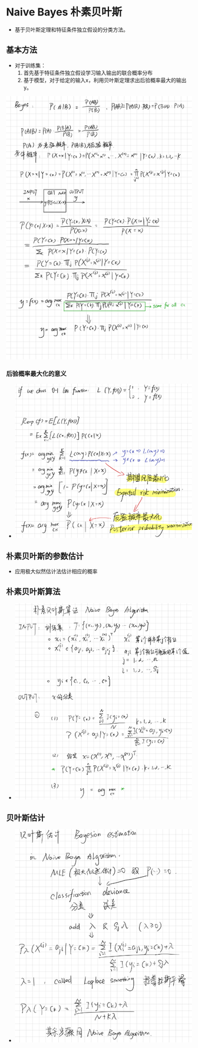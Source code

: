 # Naive Bayes 朴素贝叶斯
* 基于贝叶斯定理和特征条件独立假设的分类方法。

## 基本方法
* 对于训练集：
    1. 首先基于特征条件独立假设学习输入输出的联合概率分布
    2. 基于模型，对于给定的输入x，利用贝叶斯定理求出后验概率最大的输出y。

<div align=center><img src="nba.png"></div>


### 后验概率最大化的意义
* <div align=center><img src="nba-1.png"></div>

## 朴素贝叶斯的参数估计
* 应用极大似然估计法估计相应的概率

## 朴素贝叶斯算法
* <div align=center><img src="nba-2.png"></div>

## 贝叶斯估计
* <div align=center><img src="nba-3.png"></div>